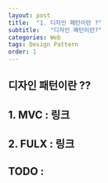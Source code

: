 ```yaml
---
layout: post
title:  "1. 디자인 패턴이란 ?"
subtitle:   "디자인 패턴이란?"
categories: Web
tags: Design Pattern
order: 1
---
```


## 디자인 패턴이란 ??

## 1. MVC : 링크

## 2. FULX : 링크

## TODO : 
